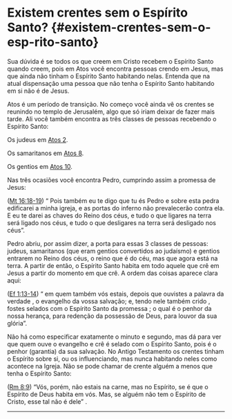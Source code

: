 # Existem crentes sem o Espírito Santo? {#existem-crentes-sem-o-esp-rito-santo}

Sua dúvida é se todos os que creem em Cristo recebem o Espírito Santo quando creem, pois em Atos você encontra pessoas crendo em Jesus, mas que ainda não tinham o Espírito Santo habitando nelas. Entenda que na atual dispensação uma pessoa que não tenha o Espírito Santo habitando em si não é de Jesus.

Atos é um período de transição. No começo você ainda vê os crentes se reunindo no templo de Jerusalém, algo que só iriam deixar de fazer mais tarde. Ali você também encontra as três classes de pessoas recebendo o Espírito Santo:

Os judeus em [Atos 2](http://bibliaonline.com.br/acf/atos/2).

Os samaritanos em [Atos 8](http://bibliaonline.com.br/acf/atos/8).

Os gentios em [Atos 10](http://bibliaonline.com.br/acf/atos/10).

Nas três ocasiões você encontra Pedro, cumprindo assim a promessa de Jesus:

([Mt 16:18-19](http://bibliaonline.com.br/acf/mt/16/18-19)) “ Pois também eu te digo que tu és Pedro e sobre esta pedra edificarei a minha igreja, e as portas do inferno não prevalecerão contra ela. E eu te darei as chaves do Reino dos céus, e tudo o que ligares na terra será ligado nos céus, e tudo o que desligares na terra será desligado nos céus”.

Pedro abriu, por assim dizer, a porta para essas 3 classes de pessoas: judeus, samaritanos (que eram gentios convertidos ao judaísmo) e gentios entrarem no Reino dos céus, o reino que é do céu, mas que agora está na terra. A partir de então, o Espírito Santo habita em todo aquele que crê em Jesus a partir do momento em que crê. A ordem das coisas aparece clara aqui:

([Ef 1:13-14](http://bibliaonline.com.br/acf/ef/1/13-14)) “ em quem também vós estais, depois que ouvistes a palavra da verdade , o evangelho da vossa salvação; e, tendo nele também crido , fostes selados com o Espírito Santo da promessa ; o qual é o penhor da nossa herança, para redenção da possessão de Deus, para louvor da sua glória”.

Não há como especificar exatamente o minuto e segundo, mas dá para ver que quem ouve o evangelho e crê é selado com o Espírito Santo, pois é o penhor (garantia) da sua salvação. No Antigo Testamento os crentes tinham o Espírito sobre si, ou os influenciando, mas nunca habitando neles como acontece na Igreja. Não se pode chamar de crente alguém a menos que tenha o Espírito Santo:

([Rm 8:9](http://bibliaonline.com.br/acf/rm/8/9)) “Vós, porém, não estais na carne, mas no Espírito, se é que o Espírito de Deus habita em vós. Mas, se alguém não tem o Espírito de Cristo, esse tal não é dele” .

*****